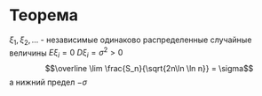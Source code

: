 # Теорема
$\xi_1, \xi_2, ...$ - независимые одинаково распределенные случайные величины $E\xi_i = 0$ $D\xi_i = \sigma^2 > 0$
$$\overline \lim \frac{S_n}{\sqrt{2n\ln \ln n}} = \sigma$$
а нижний предел $-\sigma$